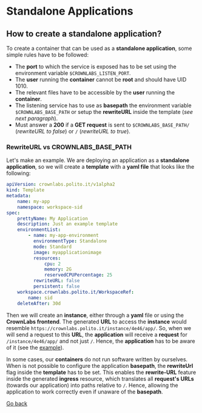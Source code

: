 # Standalone Applications

## How to create a standalone application?

To create a container that can be used  as a **standalone application**, some simple rules have to be followed:

-   The **port** to which the service is exposed has to be set using the environment variable `$CROWNLABS_LISTEN_PORT`.
-   The **user** running the **container** cannot be **root** and should have UID 1010.
-   The relevant files have to be accessible by the **user** running the **container**.
-   The listening service has to use as **basepath** the environment variable `$CROWNLABS_BASE_PATH` or setup the **rewriteURL** inside the template (_see next paragraph_).
-   Must answer a **200** if a **GET request** is sent to `$CROWNLABS_BASE_PATH/` (*rewriteURL to false*) or `/` (*rewriteURL to true*).

### RewriteURL vs CROWNLABS_BASE_PATH

Let's make an example. We are deploying an application as a **standalone application**, so we will create a **template** with a **yaml file** that looks like the following:

```yaml
apiVersion: crownlabs.polito.it/v1alpha2
kind: Template
metadata:
    name: my-app
    namespace: workspace-sid
spec:
    prettyName: My Application
    description: Just an example template
    environmentList:
        - name: my-app-environment
          environmentType: Standalone
          mode: Standard
          image: myapplicationimage
          resources:
              cpu: 2
              memory: 2G
              reservedCPUPercentage: 25
          rewriteURL: false
          persistent: false
    workspace.crownlabs.polito.it/WorkspaceRef:
        name: sid
    deleteAfter: 30d
```

Then we will create an **instance**, either through a **yaml** file or using the **CrownLabs frontend**. The generated **URL** to access the **instance** would resemble `https://crownlabs.polito.it/instance/4e46/app/`. So, when we will send a request to this **URL**, the **application** will receive a **request** for `/instance/4e46/app/` and not just `/`. Hence, the **application** has to be aware of it (see the [example](example.md)).

In some cases, our **containers** do not run software written by ourselves. When is not possible to configure the application **basepath**, the **rewriteUrl** flag inside the **template** has to be set. This enables the **rewrite-URL** feature inside the generated **ingress** resource, which translates all **request's URLs** (towards our application) into paths relative to `/`. Hence, allowing the application to work correctly even if unaware of the **basepath**.

[Go back](../README.md)
